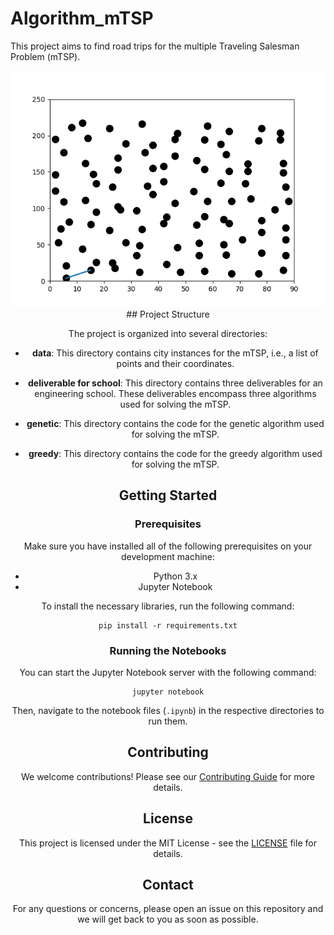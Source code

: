 # Algorithm_mTSP

This project aims to find road trips for the multiple Traveling Salesman Problem (mTSP).
<center><img class="img" src="glouton.gif"><center>
## Project Structure

The project is organized into several directories:

- **data**: This directory contains city instances for the mTSP, i.e., a list of points and their coordinates.

- **deliverable for school**: This directory contains three deliverables for an engineering school. These deliverables encompass three algorithms used for solving the mTSP.

- **genetic**: This directory contains the code for the genetic algorithm used for solving the mTSP.

- **greedy**: This directory contains the code for the greedy algorithm used for solving the mTSP.

## Getting Started

### Prerequisites

Make sure you have installed all of the following prerequisites on your development machine:

- Python 3.x
- Jupyter Notebook

To install the necessary libraries, run the following command:

```
pip install -r requirements.txt
```

### Running the Notebooks

You can start the Jupyter Notebook server with the following command:

```
jupyter notebook
```

Then, navigate to the notebook files (`.ipynb`) in the respective directories to run them.

## Contributing

We welcome contributions! Please see our [Contributing Guide](CONTRIBUTING.md) for more details.

## License

This project is licensed under the MIT License - see the [LICENSE](LICENSE.md) file for details.

## Contact

For any questions or concerns, please open an issue on this repository and we will get back to you as soon as possible.
